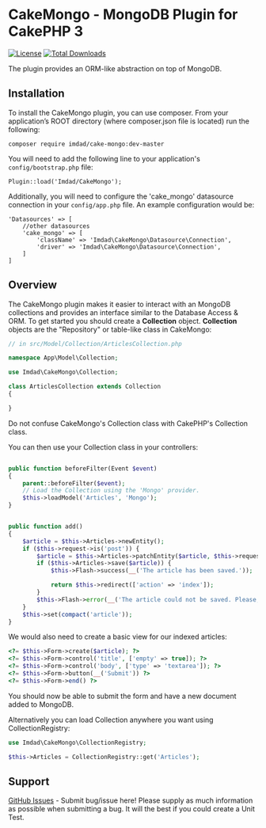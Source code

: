 # CakeMongo - MongoDB Plugin for CakePHP 3 

[![License](https://poser.pugx.org/imdad/cake-mongo/license)](https://packagist.org/packages/imdad/cake-mongo) [![Total Downloads](https://poser.pugx.org/imdad/cake-mongo/downloads)](https://packagist.org/packages/imdad/cake-mongo)

The plugin provides an ORM-like abstraction on top of MongoDB.

## Installation

To install the CakeMongo plugin, you can use composer. From your application’s ROOT directory (where composer.json file is located) run the following:

```composer require imdad/cake-mongo:dev-master```

You will need to add the following line to your application's `config/bootstrap.php` file:

```Plugin::load('Imdad/CakeMongo');```

Additionally, you will need to configure the 'cake_mongo' datasource connection in your `config/app.php` file. 
An example configuration would be:

```
'Datasources' => [
    //other datasources
    'cake_mongo' => [
        'className' => 'Imdad\CakeMongo\Datasource\Connection',
        'driver' => 'Imdad\CakeMongo\Datasource\Connection',
    ]
]
```

## Overview

The CakeMongo plugin makes it easier to interact with an MongoDB collections and provides an interface similar to the Database Access & ORM. 
To get started you should create a **Collection** object. **Collection** objects are the "Repository" or table-like class in CakeMongo:

```php
// in src/Model/Collection/ArticlesCollection.php

namespace App\Model\Collection;

use Imdad\CakeMongo\Collection;

class ArticlesCollection extends Collection
{

}
```

Do not confuse CakeMongo's Collection class with CakePHP's Collection class.

You can then use your Collection class in your controllers:

```php

public function beforeFilter(Event $event)
{
    parent::beforeFilter($event);
    // Load the Collection using the 'Mongo' provider.
    $this->loadModel('Articles', 'Mongo');
}


public function add()
{
    $article = $this->Articles->newEntity();
    if ($this->request->is('post')) {
        $article = $this->Articles->patchEntity($article, $this->request->getData());
        if ($this->Articles->save($article)) {
            $this->Flash->success(__('The article has been saved.'));

            return $this->redirect(['action' => 'index']);
        }
        $this->Flash->error(__('The article could not be saved. Please, try again.'));
    }
    $this->set(compact('article'));
}

```

We would also need to create a basic view for our indexed articles:

```php
<?= $this->Form->create($article); ?>
<?= $this->Form->control('title', ['empty' => true]); ?>
<?= $this->Form->control('body', ['type' => 'textarea']); ?>
<?= $this->Form->button(__('Submit')) ?>
<?= $this->Form->end() ?>
```

You should now be able to submit the form and have a new document added to MongoDB.

Alternatively you can load Collection anywhere you want using CollectionRegistry:
 
```php
use Imdad\CakeMongo\CollectionRegistry;

$this->Articles = CollectionRegistry::get('Articles');
```

## Support
[GitHub Issues](https://github.com/imdad/cake-mongo/issues) - Submit bug/issue here!
Please supply as much information as possible when submitting a bug. It will the best if you 
could create a Unit Test.


